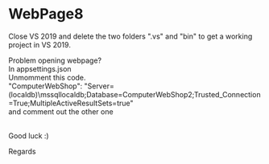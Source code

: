 # WebPage8

Close VS 2019 and delete the two folders ".vs" and "bin" to get a working project in VS 2019.

Problem opening webpage?  <br>
In appsettings.json    <br>
Unmomment this code.    <br>
"ComputerWebShop": "Server=(localdb)\\mssqllocaldb;Database=ComputerWebShop2;Trusted_Connection=True;MultipleActiveResultSets=true"    <br>
and comment out the other one    <br><br>

Good luck  :)


Regards 
